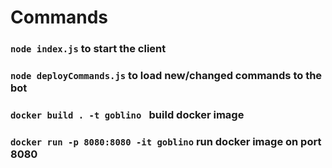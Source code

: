# Commands

### `node index.js` to start the client

### `node deployCommands.js` to load new/changed commands to the bot

### `docker build . -t goblino ` build docker image

### `docker run -p 8080:8080 -it goblino` run docker image on port 8080